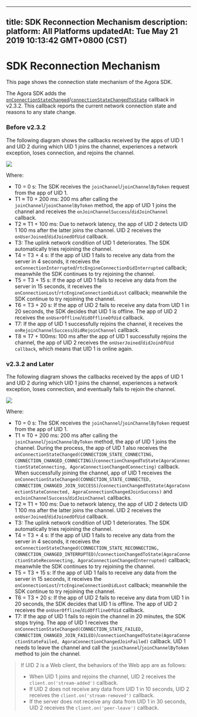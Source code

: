 
---
title: SDK Reconnection Mechanism
description: 
platform: All Platforms
updatedAt: Tue May 21 2019 10:13:42 GMT+0800 (CST)
---
# SDK Reconnection Mechanism
This page shows the connection state mechanism of the Agora SDK.

The Agora SDK adds the [`onConnectionStateChanged`](https://docs.agora.io/en/Agora%20Platform/API%20Reference/cpp/classagora_1_1rtc_1_1_i_rtc_engine_event_handler.html#af409b2e721d345a65a2c600cea2f5eb4)/[`connectionStateChangedToState`](https://docs.agora.io/en/Agora%20Platform/API%20Reference/oc/Protocols/AgoraRtcEngineDelegate.html#//api/name/rtcEngine:connectionChangedToState:reason:) callback in v2.3.2. This callback reports the current network connection state and reasons to any state change.

### Before v2.3.2

The following diagram shows the callbacks received by the apps of UID 1 and UID 2 during which UID 1 joins the channel, experiences a network exception, loses connection, and rejoins the channel.

![](https://web-cdn.agora.io/docs-files/1557482391248)

Where:

- T0 = 0 s: The SDK receives the `joinChannel`/`joinChannelByToken` request from the app of UID 1.
- T1 ≈ T0 + 200 ms: 200 ms after calling the `joinChannel`/`joinChannelByToken` method, the app of UID 1 joins the channel and receives the `onJoinChannelSuccess`/`didJoinChannel` callback.
- T2 ≈ T1 + 100 ms: Due to network latency, the app of UID 2 detects UID 1 100 ms after the latter joins the channel. UID 2 receives the `onUserJoined`/`didJoinedOfUid` callback.
- T3: The uplink network condition of UID 1 deteriorates. The SDK automatically tries rejoining the channel.
- T4 = T3 + 4 s: If the app of UID 1 fails to receive any data from the server in 4 seconds, it receives the `onConnectionInterrupted`/`rtcEngineConnectionDidInterrupted` callback; meanwhile the SDK continues to try rejoining the channel.
- T5 = T3 + 15 s: If the app of UID 1 fails to receive any data from the server in 15 seconds, it receives the `onConnectionLost`/`rtcEngineConnectionDidLost` callback; meanwhile the SDK continue to try rejoining the channel.
- T6 = T3 + 20 s: If the app of UID 2 fails to receive any data from UID 1 in 20 seconds, the SDK decides that UID 1 is offline. The app of UID 2 receives the `onUserOffline`/`didOfflineOfUid` callback.
- T7: If the app of UID 1 successfully rejoins the channel, it receives the `onRejoinChannelSuccess`/`didRejoinChannel` callback.
- T8 ≈ T7 + 100ms: 100 ms after the app of UID 1 successfully rejoins the channel, the app of UID 2 receives the `onUserJoined`/`didJoinOfUid callback`, which means that UID 1 is online again.

### v2.3.2 and Later

The following diagram shows the callbacks received by the apps of UID 1 and UID 2 during which UID 1 joins the channel, experiences a network exception, loses connection, and eventually fails to rejoin the channel.

![](https://web-cdn.agora.io/docs-files/1557482418517)

Where:

- T0 = 0 s: The SDK receives the `joinChannel`/`joinChannelByToken` request from the app of UID 1.
- T1 ≈ T0 + 200 ms: 200 ms after calling the `joinChannel`/`joinChannelByToken` method, the app of UID 1 joins the channel.  During the process, the app of UID 1 also receives the `onConnectionStateChanged(CONNECTION_STATE_CONNECTING, CONNECTION_CHANGED_CONNECTING)`/`connectionChangedToState(AgoraConnectionStateConnecting, AgoraConnectionChangedConnecting)` callback. When successfully joining the channel, app of UID 1 receives the `onConnectionStateChanged(CONNECTION_STATE_CONNECTED, CONNECTION_CHANGED_JOIN_SUCCESS)`/`connectionChangedToState(AgoraConnectionStateConnected, AgoraConnectionChangedJoinSuccess)` and `onJoinChannelSuccess`/`didJoinChannel` callbacks. 
- T2 ≈ T1 + 100 ms: Due to network latency, the app of UID 2 detects UID 1 100 ms after the latter joins the channel. UID 2 receives the `onUserJoined`/`didJoinedOfUid` callback.
- T3: The uplink network condition of UID 1 deteriorates. The SDK automatically tries rejoining the channel.
- T4 = T3 + 4 s: If the app of UID 1 fails to receive any data from the server in 4 seconds, it receives the `onConnectionStateChanged(CONNECTION_STATE_RECONNECTING, CONNECTION_CHANGED_INTERRUPTED)`/`connectionChangedToState(AgoraConnectionStateReconnecting, AgoraConnectionChangedInterrupted)` callback; meanwhile the SDK continues to try rejoining the channel.
- T5 = T3 + 15 s: If the app of UID 1 fails to receive any data from the server in 15 seconds, it receives the `onConnectionLost`/`rtcEngineConnectionDidLost` callback; meanwhile the SDK continue to try rejoining the channel.
- T6 = T3 + 20 s: If the app of UID 2 fails to receive any data from UID 1 in 20 seconds, the SDK decides that UID 1 is offline. The app of UID 2 receives the `onUserOffline`/`didOfflineOfUid` callback.
- T7: If the app of UID 1 fails to rejoin the channel in 20 minutes, the SDK stops trying. The app of UID 1 receives the `onConnectionStateChanged(CONNECTION_STATE_FAILED, CONNECTION_CHANGED_JOIN_FAILED)`/`connectionChangedToState(AgoraConnectionStateFailed, AgoraConnectionChangedJoinFailed)` callback. UID 1 needs to leave the channel and call the `joinChannel`/`joinChannelByToken` method to join the channel.

> If UID 2 is a Web client, the behaviors of the Web app are as follows:
> - When UID 1 joins and rejoins the channel, UID 2 receives the `client.on('stream-added')` callback. 
> - If UID 2 does not receive any data from UID 1 in 10 seconds, UID 2 receives the `client.on('stream-removed')` callback.
> - If the server does not receive any data from UID 1 in 30 seconds, UID 2 receives the `client.on('peer-leave')` callback.

